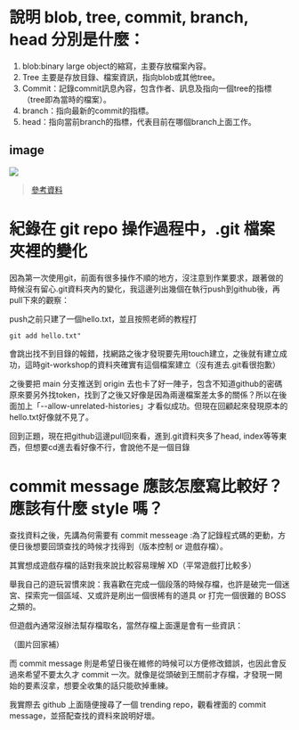 # 說明 blob, tree, commit, branch, head 分別是什麼：

1. blob:binary large object的縮寫，主要存放檔案內容。
2. Tree 主要是存放目錄、檔案資訊，指向blob或其他tree。
3. Commit：記錄commit訊息內容，包含作者、訊息及指向一個tree的指標（tree即為當時的檔案）。
4. branch：指向最新的commit的指標。
5. head：指向當前branch的指標，代表目前在哪個branch上面工作。

## image
![](https://kaochenlong.com/rails/active_storage/representations/proxy/eyJfcmFpbHMiOnsibWVzc2FnZSI6IkJBaHBBYjg9IiwiZXhwIjpudWxsLCJwdXIiOiJibG9iX2lkIn19--ac905ae96cc87e98a5beb9e21ffcbf481b7fd3f2/eyJfcmFpbHMiOnsibWVzc2FnZSI6IkJBaDdCem9MWm05eWJXRjBTU0lJY0c1bkJqb0dSVlE2RkhKbGMybDZaVjkwYjE5c2FXMXBkRnNIYVFJQUJXa0NBQVE9IiwiZXhwIjpudWxsLCJwdXIiOiJ2YXJpYXRpb24ifX0=--578d6799c87a604ca574298502ba874c9075e929/git-objects2.png)

>[參考資料](https://kaochenlong.com/2017/08/11/git-on-modern-web.html)
# 紀錄在 git repo 操作過程中，.git 檔案夾裡的變化

因為第一次使用git，前面有很多操作不順的地方，沒注意到作業要求，跟著做的時候沒有留心.git資料夾內的變化，我這邊列出幾個在執行push到github後，再pull下來的觀察：

push之前只建了一個hello.txt，並且按照老師的教程打
```
git add hello.txt"
```
會跳出找不到目錄的報錯，找網路之後才發現要先用touch建立，之後就有建立成功，這時git-workshop的資料夾確實有這個檔案建立（沒有進去.git看很抱歉）

之後要把 main 分支推送到 origin 去也卡了好一陣子，包含不知道github的密碼原來要另外找token，找到了之後又好像是因為兩邊檔案差太多的關係？所以在後面加上「--allow-unrelated-histories」才看似成功。但現在回顧起來發現原本的hello.txt好像就不見了。

回到正題，現在把github這邊pull回來看，進到.git資料夾多了head, index等等東西，但想要cd進去看好像不行，會說他不是一個目錄

# commit message 應該怎麼寫比較好？應該有什麼 style 嗎？

查找資料之後，先講為何需要有 commit messeage :為了記錄程式碼的更動，方便日後想要回頭查找的時候才找得到（版本控制 or 遊戲存檔）。

其實想成遊戲存檔的話對我來說比較容易理解 XD（平常遊戲打比較多）

舉我自己的遊玩習慣來說：我喜歡在完成一個段落的時候存檔，也許是破完一個迷宮、探索完一個區域、又或許是刷出一個很稀有的道具 or 打完一個很難的 BOSS 之類的。

但遊戲內通常沒辦法幫存檔取名，當然存檔上面還是會有一些資訊：

（圖片回家補）

而 commit message 則是希望日後在維修的時候可以方便修改錯誤，也因此會反過來希望不要太久才 commit 一次。就像是從頭破到王關前才存檔，才發現一開始的要素沒拿，想要全收集的話只能砍掉重練。

我實際去 github 上面隨便搜尋了一個 trending repo，觀看裡面的 commit message，並搭配查找的資料來說明好壞。
